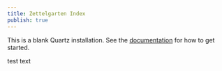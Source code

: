 ```yaml
---
title: Zettelgarten Index
publish: true
---
```


This is a blank Quartz installation.
See the [documentation](https://quartz.jzhao.xyz) for how to get started.

test text
